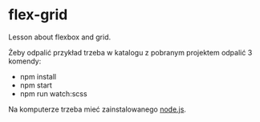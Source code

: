 # flex-grid
Lesson about flexbox and grid.

Żeby odpalić przykład trzeba w katalogu z pobranym projektem odpalić 3 komendy:

* npm install
* npm start
* npm run watch:scss

Na komputerze trzeba mieć zainstalowanego [node.js](https://nodejs.org/en/).
